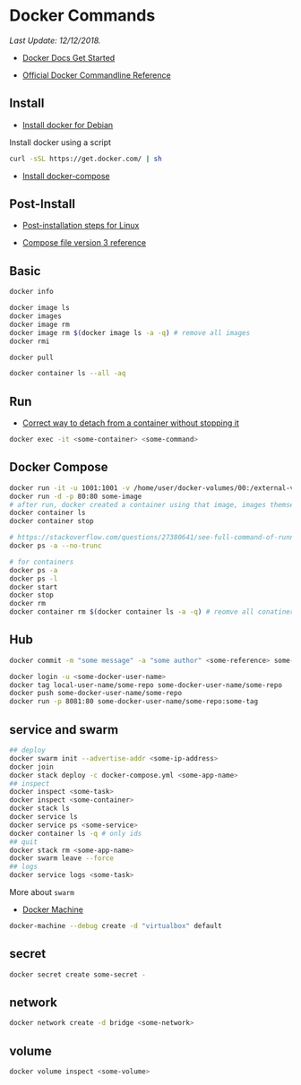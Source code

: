 # Docker Commands

*Last Update: 12/12/2018.*

* [Docker Docs Get Started](https://docs.docker.com/get-started)

* [Official Docker Commandline Reference](https://docs.docker.com/engine/reference/commandline/docker/)

## Install

* [Install docker for Debian](https://docs.docker.com/install/linux/docker-ce/debian)

Install docker using a script

```bash
curl -sSL https://get.docker.com/ | sh
```

* [Install docker-compose](https://docs.docker.com/compose/install/#install-compose)

## Post-Install

* [Post-installation steps for Linux](https://docs.docker.com/install/linux/linux-postinstall/)

* [Compose file version 3 reference](https://docs.docker.com/compose/compose-file/)

## Basic

```bash
docker info

docker image ls
docker images
docker image rm
docker image rm $(docker image ls -a -q) # remove all images
docker rmi

docker pull

docker container ls --all -aq
```

## Run

* [Correct way to detach from a container without stopping it](https://stackoverflow.com/questions/25267372/correct-way-to-detach-from-a-container-without-stopping-it)

```bash
docker exec -it <some-container> <some-command>
```

## Docker Compose

```bash
docker run -it -u 1001:1001 -v /home/user/docker-volumes/00:/external-volume --name some-name some/repo
docker run -d -p 80:80 some-image
# after run, docker created a container using that image, images themselves did not change
docker container ls
docker container stop

# https://stackoverflow.com/questions/27380641/see-full-command-of-running-stopped-container-in-docker
docker ps -a --no-trunc

# for containers
docker ps -a
docker ps -l
docker start
docker stop
docker rm
docker container rm $(docker container ls -a -q) # reomve all conatiners
```

## Hub

```bash
docker commit -m "some message" -a "some author" <some-reference> some-user/some-repo

docker login -u <some-docker-user-name>
docker tag local-user-name/some-repo some-docker-user-name/some-repo
docker push some-docker-user-name/some-repo
docker run -p 8081:80 some-docker-user-name/some-repo:some-tag
```

## service and swarm

```bash
## deploy
docker swarm init --advertise-addr <some-ip-address>
docker join
docker stack deploy -c docker-compose.yml <some-app-name>
## inspect
docker inspect <some-task>
docker inspect <some-container>
docker stack ls
docker service ls
docker service ps <some-service>
docker container ls -q # only ids
## quit
docker stack rm <some-app-name>
docker swarm leave --force
## logs
docker service logs <some-task>
```

More about `swarm`

* [Docker Machine](https://docs.docker.com/get-started/part4/)

```bash
docker-machine --debug create -d "virtualbox" default
```

## secret

```bash
docker secret create some-secret -
```

## network

```bash
docker network create -d bridge <some-network>
```

## volume

```bash
docker volume inspect <some-volume>
```